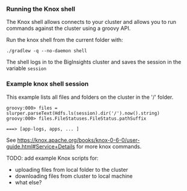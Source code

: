 ### Running the Knox shell

The Knox shell allows connects to your cluster and allows you to run commands against the cluster using a groovy API.

Run the knox shell from the current folder with:

```./gradlew -q --no-daemon shell```

The shell logs in to the BigInsights cluster and saves the session in the variable `session` 

### Example knox shell session

This example lists all files and folders on the cluster in the '/' folder.

```
groovy:000> files = slurper.parseText(Hdfs.ls(session).dir('/').now().string)
groovy:000> files.FileStatuses.FileStatus.pathSuffix

===> [app-logs, apps, ... ]
```

See https://knox.apache.org/books/knox-0-6-0/user-guide.html#Service+Details for more knox commands.

TODO: add example Knox scripts for:

- uploading files from local folder to the cluster
- downloading files from cluster to local machine
- what else?
